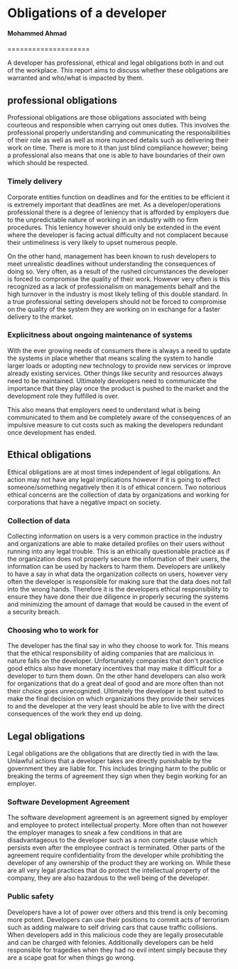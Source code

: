 # Obligations of a developer
#### Mohammed Ahmad
====================

A developer has professional, ethical and legal obligations both in and out of the workplace. This report aims to discuss whether these obligations are warranted and who/what is impacted by them.

## professional obligations
Professional obligations are those obligations associated with being courteous and responsible when carrying out ones duties. This involves the professional properly understanding and communicating the responsibilities of their role as well as well as more nuanced details such as delivering their work on time. There is more to it than just blind compliance however; being a professional also means that one is able to have boundaries of their own which should be respected.

### Timely delivery
Corporate entities function on deadlines and for the entities to be efficient it is extremely important that deadlines are met. As a developer/operations professional there is a degree of leniency that is afforded by employers due to the unpredictable nature of working in an industry with no firm procedures. This leniency however should only be extended in the event where the developer is facing actual difficulty and not complacent because their untimeliness is very likely to upset numerous people.

On the other hand, management has been known to rush developers to meet unrealistic deadlines without understanding the consequences of doing so. Very often, as a result of the rushed circumstances the developer is forced to compromise the quality of their work. However very often is this recognized as a lack of professionalism on managements behalf and the high turnover in the industry is most likely telling of this double standard. In a true professional setting developers should not be forced to compromise on the quality of the system they are working on in exchange for a faster delivery to the market.

### Explicitness about ongoing maintenance of systems
With the ever growing needs of consumers there is always a need to update the systems in place whether that means scaling the system to handle larger loads or adopting new technology to provide new services or improve already existing services. Other things like security and resources always need to be maintained. Ultimately developers need to communicate the importance that they play once the product is pushed to the market and the development role they fulfilled is over.

This also means that employers need to understand what is being communicated to them and be completely aware of the consequences of an impulsive measure to cut costs such as making the developers redundant once development has ended.

## Ethical obligations
Ethical obligations are at most times independent of legal obligations. An action may not have any legal implications however if it is going to effect someone/something negatively then it is of ethical concern. Two notorious ethical concerns are the collection of data by organizations and working for corporations that have a negative impact on society.

### Collection of data
Collecting information on users is a very common practice in the industry and organizations are able to make detailed profiles on their users without running into any legal trouble. This is an ethically questionable practice as if the organization does not properly secure the information of their users, the information can be used by hackers to harm them. Developers are unlikely to have a say in what data the organization collects on users, however very often the developer is responsible for making sure that the data does not fall into the wrong hands. Therefore it is the developers ethical responsibility to ensure they have done their due diligence in properly securing the systems and minimizing the amount of damage that would be caused in the event of a security breach.

### Choosing who to work for
The developer has the final say in who they choose to work for. This means that the ethical responsibility of aiding companies that are malicious in nature falls on the developer. Unfortunately companies that don't practice good ethics also have monetary incentives that may make it difficult for a developer to turn them down. On the other hand developers can also work for organizations that do a great deal of good and are more often than not their choice goes unrecognized. Ultimately the developer is best suited to make the final decision on which organizations they provide their services to and the developer at the very least should be able to live with the direct consequences of the work they end up doing. 

## Legal obligations
Legal obligations are the obligations that are directly tied in with the law. Unlawful actions that a developer takes are directly punishable by the government they are liable for. This includes bringing harm to the public or breaking the terms of agreement they sign when they begin working for an employer.

### Software Development Agreement
The software development agreement is an agreement signed by employer and employee to protect  intellectual property. More often than not however the employer manages to sneak a few conditions in that are disadvantageous to the developer such as a non compete clause which persists even after the employee contract is terminated. Other parts of the agreement 
require confidentiality from the developer while prohibiting the developer of any ownership of the product they are working on. While these are all very legal practices that do protect the intellectual property of the company, they are also hazardous to the well being of the developer. 

### Public safety
Developers have a lot of power over others and this trend is only becoming more potent. Developers can use their positions to commit acts of terrorism such as adding malware to self driving cars that cause traffic collisions. When developers add in this malicious code they are legally prosecutable and can be charged with felonies. Additionally developers can be held responsible for tragedies when they had no evil intent simply because they are a scape goat for when things go wrong.